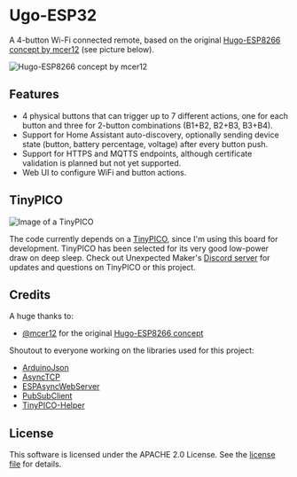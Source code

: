 # Ugo-ESP32

A 4-button Wi-Fi connected remote, based on the original [Hugo-ESP8266 concept by mcer12](https://github.com/mcer12/Hugo-ESP8266) (see picture below).

![Hugo-ESP8266 concept by mcer12](https://raw.githubusercontent.com/mcer12/Hugo-ESP8266/master/Images/hugo_numbered.png)

## Features

-   4 physical buttons that can trigger up to 7 different actions, one for each button and three for 2-button combinations (B1+B2, B2+B3, B3+B4).
-   Support for Home Assistant auto-discovery, optionally sending device state (button, battery percentage, voltage) after every button push.
-   Support for HTTPS and MQTTS endpoints, although certificate validation is planned but not yet supported.
-   Web UI to configure WiFi and button actions.

## TinyPICO

![Image of a TinyPICO](https://images.squarespace-cdn.com/content/v1/5c85d89877b903606126e6df/1554765183744-8257OPZRW59FK1BKT7MG/ke17ZwdGBToddI8pDm48kPubfIArWU6SqtYLllvlJnd7gQa3H78H3Y0txjaiv_0fDoOvxcdMmMKkDsyUqMSsMWxHk725yiiHCCLfrh8O1z4YTzHvnKhyp6Da-NYroOW3ZGjoBKy3azqku80C789l0sofvP-RiTb638-KOMjny0u3C70MUIFojZm1DzSb_fNIUUjRX0gf4zJhWpz755r9bA/TinyPICO_Hero_Black.jpg?format=250w)

The code currently depends on a [TinyPICO](https://tinypico.com), since I'm using this board for development. TinyPICO has been selected for its very good low-power draw on deep sleep. Check out Unexpected Maker's [Discord server](https://discord.gg/83Nr7rz) for updates and questions on TinyPICO or this project.

## Credits

A huge thanks to:
- [@mcer12](https://github.com/mcer12) for the original [Hugo-ESP8266 concept](https://github.com/mcer12/Hugo-ESP8266)

Shoutout to everyone working on the libraries used for this project:
- [ArduinoJson](https://github.com/bblanchon/ArduinoJson)
- [AsyncTCP](https://github.com/me-no-dev/AsyncTCP)
- [ESPAsyncWebServer](https://github.com/me-no-dev/ESPAsyncWebServer)
- [PubSubClient](https://github.com/knolleary/pubsubclient)
- [TinyPICO-Helper](https://github.com/)

## License 

This software is licensed under the APACHE 2.0 License. See the [license file](LICENSE) for details.
